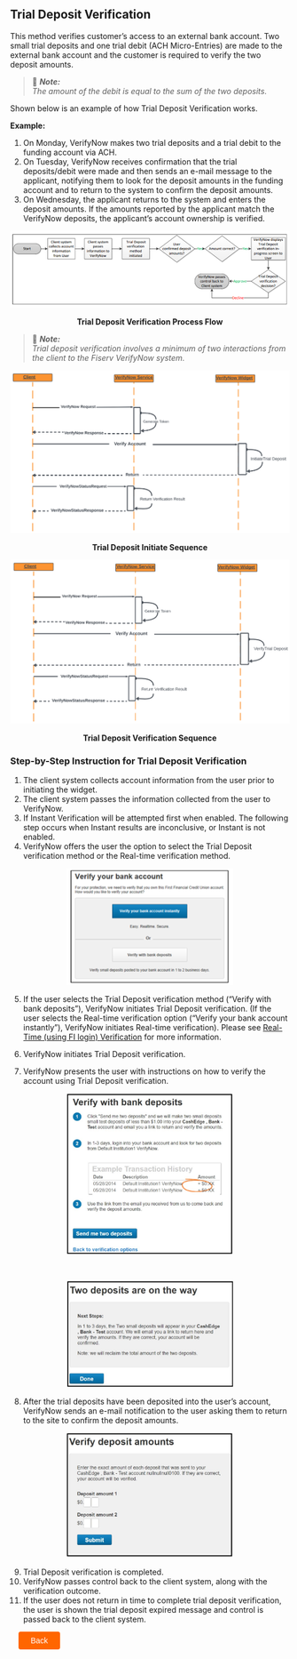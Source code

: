 ## Trial Deposit Verification

This method verifies customer’s access to an external bank account. Two small trial deposits and one trial debit (ACH Micro-Entries) are made to the external bank account and the customer is required to verify the two deposit amounts.  

> :memo: _**Note:** <br/>The amount of the debit is equal to the sum of the two deposits._

Shown below is an example of how Trial Deposit Verification works.

<b>Example:</b> 
1. On Monday, VerifyNow makes two trial deposits and a trial debit to the funding account via ACH. 
2. On Tuesday, VerifyNow receives confirmation that the trial deposits/debit were made and then sends an e-mail message to the applicant, notifying them to look for the deposit amounts in the funding account and to return to the system to confirm the deposit amounts. 
3. On Wednesday, the applicant returns to the system and enters the deposit amounts. If the amounts reported by the applicant match the VerifyNow deposits, the applicant’s account ownership is verified.

<center>

![Images](../../assets/images/td-process-flow.png)

<b>Trial Deposit Verification Process Flow</b>
</center>


> :memo: _**Note:** <br/>Trial deposit verification involves a minimum of two interactions from the client to the Fiserv VerifyNow system._

<center>

![Images](../../assets/images/td-sequence1.png)

<b>Trial Deposit Initiate Sequence</b>
</center>

<center>

![Images](../../assets/images/td-sequence2.png)

<b>Trial Deposit Verification Sequence</b>

</center>

### Step-by-Step Instruction for Trial Deposit Verification

1.	The client system collects account information from the user prior to initiating the widget.                       
2.	The client system passes the information collected from the user to VerifyNow.
3.	If Instant Verification will be attempted first when enabled. The following step occurs when Instant results are inconclusive, or Instant is not enabled.
4.	VerifyNow offers the user the option to select the Trial Deposit verification method or the Real-time verification method.

<center>

<img width="300" src="https://raw.githubusercontent.com/Fiserv/VerifyNow/develop/assets/images/50-50-page.png">


</center>

5.	If the user selects the Trial Deposit verification method (“Verify with bank deposits”), VerifyNow initiates Trial Deposit verification. (If the user selects the Real-time verification option (“Verify your bank account instantly”), VerifyNow initiates Real-time verification). Please see [Real-Time (using FI login) Verification](?path=docs/verifynow-account-verification-method/real-time-verification.md) for more information.

6.	VerifyNow initiates Trial Deposit verification.
7.	VerifyNow presents the user with instructions on how to verify the account using Trial Deposit verification.

<center>

<img width="300" src="https://raw.githubusercontent.com/Fiserv/VerifyNow/develop/assets/images/verify-with-bank-deposit.png">

</center>

 &nbsp;

<center>

<img width="300" src="https://raw.githubusercontent.com/Fiserv/VerifyNow/develop/assets/images/two-deposit-on-way.png">

</center>

8.	After the trial deposits have been deposited into the user’s account, VerifyNow sends an e-mail notification to the user asking them to return to the site to confirm the deposit amounts.

<center>

<img width="300" src="https://raw.githubusercontent.com/Fiserv/VerifyNow/develop/assets/images/verify-deposit-amount.png">

</center>

9.	Trial Deposit verification is completed.
10.	VerifyNow passes control back to the client system, along with the verification outcome.
11.	If the user does not return in time to complete trial deposit verification, the user is shown the trial deposit expired message and control is passed back to the client system.


<div class="debit-card-button-container">
<div class="debit-card-left-button">
<a href="?path=docs/verifynow-account-verification-method.md">Back</a>
</div>
</div>

<style>
    .debit-card-button-container {
        position: relative;
        width: 100%;
        height: 30px;
        font-family: sans-serif;
        margin: 0px 15px;
    }
    .debit-card-left-button a,
    .debit-card-right-button a{
        position: absolute;
        display: inline;
        border: 0px;
        background: rgb(255, 102, 0);
        color: rgb(255, 255, 255);
        padding: 8px 22px;
        cursor: pointer;
        border-radius: 4px;                                
        text-align: center;
        text-decoration: none;
        transition: all 0.3s ease;
    }
    .debit-card-left-button a{ 
        left: 0;
    }
    .debit-card-right-button a{
        right: 0;
    }
    .debit-card-left-button a:hover,
    .debit-card-right-button a:hover {
        color: #f60;
        background-color: white;
        border: 2px solid #f60;
    }
    .confirm-button {
        padding: 2px;
        font-weight: bold;
    }
</style>


